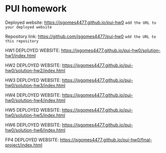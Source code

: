 # PUI homework

Deployed website: https://jsgomes4477.github.io/pui-hw0 `add the URL to your deployed website`

Repository link: https://github.com/jsgomes4477/pui-hw0 `add the URL to this repository`

HW1 DEPLOYED WEBSITE: https://jsgomes4477.github.io/pui-hw0/solution-hw1/index.html

HW2 DEPLOYED WEBSITE: https://jsgomes4477.github.io/pui-hw0/solution-hw2/index.html

HW3 DEPLOYED WEBSITE:  https://jsgomes4477.github.io/pui-hw0/solution-hw3/index.html

HW4 DEPLOYED WEBSITE: https://jsgomes4477.github.io/pui-hw0/solution-hw4/index.html

HW5 DEPLOYED WEBSITE: https://jsgomes4477.github.io/pui-hw0/solution-hw5/index.html

HW6 DEPLOYED WEBSITE: https://jsgomes4477.github.io/pui-hw0/solution-hw6/index.html

FP4 DEPLOYED WEBSITE: https://jsgomes4477.github.io/pui-hw0/final-project/index.html
